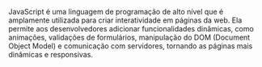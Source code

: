 JavaScript é uma linguagem de programação de alto nível que é amplamente utilizada para criar interatividade em páginas da web. Ela permite aos desenvolvedores adicionar funcionalidades dinâmicas, como animações, validações de formulários, manipulação do DOM (Document Object Model) e comunicação com servidores, tornando as páginas mais dinâmicas e responsivas.
